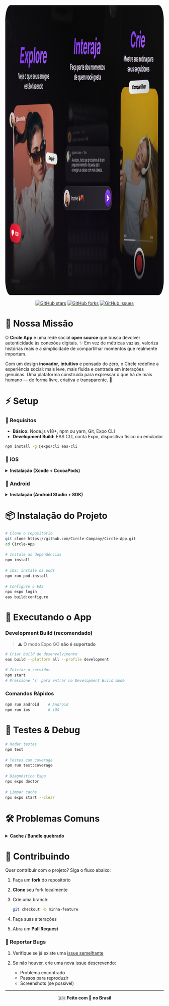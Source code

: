 <div align="center">

<img alt="Circle Banner" src="https://github.com/Circle-Company/.github/blob/8f4a401a696c9baae2c584cd53f7266094bcb259/profile/PRESENTATION-BANNER-V3.png" width="1080" height="920"/>

[![GitHub stars](https://img.shields.io/github/stars/Circle-Company/Circle-App?style=social)](https://github.com/Circle-Company/Circle-App/stargazers)
[![GitHub forks](https://img.shields.io/github/forks/Circle-Company/Circle-App?style=social)](https://github.com/Circle-Company/Circle-App/network/members)
[![GitHub issues](https://img.shields.io/github/issues/Circle-Company/Circle-App)](https://github.com/Circle-Company/Circle-App/issues)

</div>

# 💜 Nossa Missão

O **Circle App** é uma rede social **open source** que busca devolver autenticidade às conexões digitais.
✨ Em vez de métricas vazias, valoriza histórias reais e a simplicidade de compartilhar momentos que realmente importam.

Com um design **inovador**, **intuitivo** e pensado do zero, o Circle redefine a experiência social: mais leve, mais fluida e centrada em interações genuínas.
Uma plataforma construída para expressar o que há de mais humano — de forma livre, criativa e transparente. 🌿


# ⚡️ Setup

### 📌 Requisitos

* **Básico:** Node.js v18+, npm ou yarn, Git, Expo CLI
* **Development Build:** EAS CLI, conta Expo, dispositivo físico ou emulador

```bash
npm install -g @expo/cli eas-cli
```

### 🍏 iOS

<details>
<summary><strong>Instalação (Xcode + CocoaPods)</strong></summary>

```bash
# Instalar dependências básicas
xcode-select --install
sudo gem install cocoapods
```

**Requisitos:** macOS • [Xcode (App Store)](https://apps.apple.com/br/app/xcode/id497799835) • iOS Simulator

</details>

### 🤖 Android

<details>
<summary><strong>Instalação (Android Studio + SDK)</strong></summary>

```bash
# Configurar variáveis (adicione ao ~/.bashrc ou ~/.zshrc)
export ANDROID_HOME=$HOME/Library/Android/sdk
export PATH=$PATH:$ANDROID_HOME/platform-tools
```

**Requisitos:** [Android Studio](https://developer.android.com/studio) • JDK 11+ • AVD configurado

</details>

# 📦 Instalação do Projeto

```bash
# Clone o repositório
git clone https://github.com/Circle-Company/Circle-App.git
cd Circle-App

# Instale as dependências
npm install

# iOS: instale os pods
npm run pod-install

# Configure o EAS
npx expo login
eas build:configure
```

# 🚀 Executando o App

### Development Build (recomendado)

> ⚠️ O modo Expo GO **não é suportado**

```bash
# Criar build de desenvolvimento
eas build --platform all --profile development

# Iniciar o servidor
npm start
# Pressione 's' para entrar no Development Build mode
```

### Comandos Rápidos

```bash
npm run android    # Android
npm run ios        # iOS
```

# 🧪 Testes & Debug

```bash
# Rodar testes
npm test

# Testes com coverage
npm run test:coverage

# Diagnóstico Expo
npx expo doctor

# Limpar cache
npx expo start --clear
```


# 🛠 Problemas Comuns

<details>
<summary><strong>Cache / Bundle quebrado</strong></summary>

```bash
# Limpar caches e reinstalar pacotes
npx expo start --clear
rm -rf node_modules && npm install
```

</details>

# 🤝 Contribuindo

Quer contribuir com o projeto? Siga o fluxo abaixo:

1. Faça um **fork** do repositório
2. **Clone** seu fork localmente
3. Crie uma branch:

   ```bash
   git checkout -b minha-feature
   ```
4. Faça suas alterações
5. Abra um **Pull Request**

### 🐛 Reportar Bugs

1. Verifique se já existe uma [issue semelhante](https://github.com/Circle-Company/Circle-App/issues)
2. Se não houver, crie uma nova issue descrevendo:

   * Problema encontrado
   * Passos para reproduzir
   * Screenshots (se possível)

---

<div align="center">

🇧🇷 **Feito com 💜 no Brasil**

</div>
